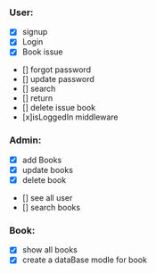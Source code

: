 ### User:

- [x] signup
- [x] Login
- [x] Book issue
- [] forgot password
- [] update password
- [] search
- [] return
- [] delete issue book
- [x]isLoggedIn middleware

### Admin:

- [x] add Books
- [x] update books
- [x] delete book
- [] see all user
- [] search books

### Book:

- [x] show all books
- [x] create a dataBase modle for book
